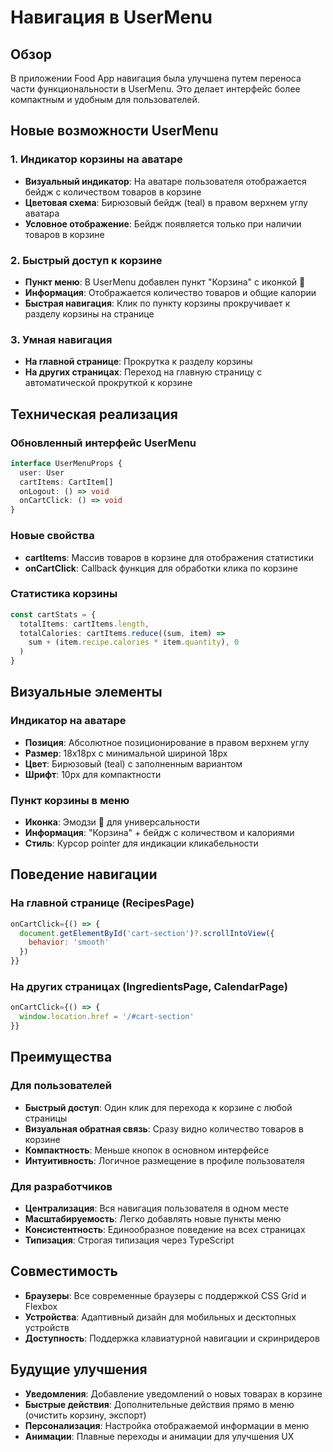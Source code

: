 # Навигация в UserMenu

## Обзор

В приложении Food App навигация была улучшена путем переноса части функциональности в UserMenu. Это делает интерфейс более компактным и удобным для пользователей.

## Новые возможности UserMenu

### 1. Индикатор корзины на аватаре
- **Визуальный индикатор**: На аватаре пользователя отображается бейдж с количеством товаров в корзине
- **Цветовая схема**: Бирюзовый бейдж (teal) в правом верхнем углу аватара
- **Условное отображение**: Бейдж появляется только при наличии товаров в корзине

### 2. Быстрый доступ к корзине
- **Пункт меню**: В UserMenu добавлен пункт "Корзина" с иконкой 🛒
- **Информация**: Отображается количество товаров и общие калории
- **Быстрая навигация**: Клик по пункту корзины прокручивает к разделу корзины на странице

### 3. Умная навигация
- **На главной странице**: Прокрутка к разделу корзины
- **На других страницах**: Переход на главную страницу с автоматической прокруткой к корзине

## Техническая реализация

### Обновленный интерфейс UserMenu
```typescript
interface UserMenuProps {
  user: User
  cartItems: CartItem[]
  onLogout: () => void
  onCartClick: () => void
}
```

### Новые свойства
- **cartItems**: Массив товаров в корзине для отображения статистики
- **onCartClick**: Callback функция для обработки клика по корзине

### Статистика корзины
```typescript
const cartStats = {
  totalItems: cartItems.length,
  totalCalories: cartItems.reduce((sum, item) => 
    sum + (item.recipe.calories * item.quantity), 0
  )
}
```

## Визуальные элементы

### Индикатор на аватаре
- **Позиция**: Абсолютное позиционирование в правом верхнем углу
- **Размер**: 18x18px с минимальной шириной 18px
- **Цвет**: Бирюзовый (teal) с заполненным вариантом
- **Шрифт**: 10px для компактности

### Пункт корзины в меню
- **Иконка**: Эмодзи 🛒 для универсальности
- **Информация**: "Корзина" + бейдж с количеством и калориями
- **Стиль**: Курсор pointer для индикации кликабельности

## Поведение навигации

### На главной странице (RecipesPage)
```javascript
onCartClick={() => {
  document.getElementById('cart-section')?.scrollIntoView({ 
    behavior: 'smooth' 
  })
}}
```

### На других страницах (IngredientsPage, CalendarPage)
```javascript
onCartClick={() => {
  window.location.href = '/#cart-section'
}}
```

## Преимущества

### Для пользователей
- **Быстрый доступ**: Один клик для перехода к корзине с любой страницы
- **Визуальная обратная связь**: Сразу видно количество товаров в корзине
- **Компактность**: Меньше кнопок в основном интерфейсе
- **Интуитивность**: Логичное размещение в профиле пользователя

### Для разработчиков
- **Централизация**: Вся навигация пользователя в одном месте
- **Масштабируемость**: Легко добавлять новые пункты меню
- **Консистентность**: Единообразное поведение на всех страницах
- **Типизация**: Строгая типизация через TypeScript

## Совместимость

- **Браузеры**: Все современные браузеры с поддержкой CSS Grid и Flexbox
- **Устройства**: Адаптивный дизайн для мобильных и десктопных устройств
- **Доступность**: Поддержка клавиатурной навигации и скринридеров

## Будущие улучшения

- **Уведомления**: Добавление уведомлений о новых товарах в корзине
- **Быстрые действия**: Дополнительные действия прямо в меню (очистить корзину, экспорт)
- **Персонализация**: Настройка отображаемой информации в меню
- **Анимации**: Плавные переходы и анимации для улучшения UX
